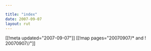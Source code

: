 ```yaml
---

title: "index"
date: 2007-09-07
layout: rut
---
```


[[!meta updated="2007-09-07"]]
[[!map pages="20070907/* and ! 20070907/*/*"]]
